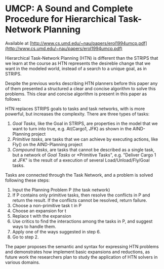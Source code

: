 # UMCP: A Sound and Complete Procedure for Hierarchical Task-Network Planning

 Available at 
 [http://www.cs.umd.edu/~nau/papers/erol1994umcp.pdf](http://www.cs.umd.edu/~nau/papers/erol1994umcp.pdf)

 Hierarchical Task-Network Planning (HTN) is different than the STRIPS that we learn at 
 the course as HTN represents the desireble change that we want in the modeled world,
 instead of a search to a unique goal, as in STRIPS.
 
 Despite the previous works describing HTN planners before this paper any of them 
 presented a structured a clear and concise algorithm to solve this problems. 
 This clear and concise algorithm is present in this paper as follows:
 
 HTN replaces STRIPS goals to tasks and task networks, with is more powerful, 
 but increases the complexity. There are three types of tasks: 

1. *Goal Tasks*, like the Goal in STRIPS, are properties in the model that 
we want to turn into true, e.g. At(Cargo1, JFK) as 
shown in the AIND-Planning project
2. *Primitive tasks*, are tasks that we can achieve by executing actions, 
like Fly() on the AIND-Planning project
3. *Compound tasks*, are tasks that cannot be described as a single task, 
but a network of *Goal Tasks* or *Primitive Tasks", e.g. 
"Deliver Cargo 1 at JFK" is the result of a execution of several 
Load/Unload/Fly/Goal tasks.

Tasks are connected through the Task Network, and a problem is solved following 
these steps:

1. Input the Planning Problem P (the task network)
2. If P contains only primitive tasks, then resolve the conflicts in P and 
return the result. If the conflicts cannot be resolved, return failure.
3. Choose a non-primitive task t in P
4. Choose an expansion for t
5. Replace t with the expansion
6. Use critics to find the interactions among the tasks in P, and suggest ways 
to handle them.
7. Apply one of the ways suggested in step 6.
8. Go to step 2.
 
The paper proposes the semantic and syntax for expressing HTN problems and 
demonstrates how implement basic expansions and reductions, as future work 
the researchers plan to study the application of HTN solvers in various domains.